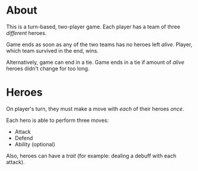 About
=====
This is a turn-based, two-player game. Each player has a team of three *different* heroes.

Game ends as soon as any of the two teams has no heroes left *alive*.
Player, which team survived in the end, wins.

Alternatively, game can end in a tie.
Game ends in a tie if amount of *alive* heroes didn't change for too long.

Heroes
======
On player's turn, they must make a move with *each* of their heroes *once*.

Each hero is able to perform three moves:
- Attack
- Defend
- Ability (optional)

Also, heroes can have a *trait* (for example: dealing a debuff with each attack).
